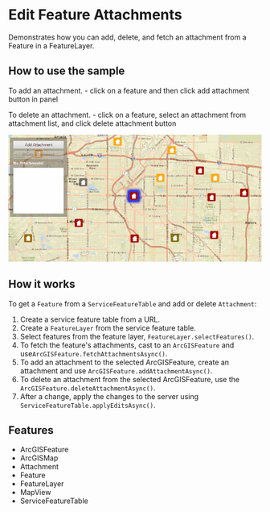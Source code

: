 <h1>Edit Feature Attachments</h1>

<p>Demonstrates how you can add, delete, and fetch an attachment from a Feature in a FeatureLayer. </p>

<h2>How to use the sample</h2>

<p>To add an attachment.
  - click on a feature and then click add attachment button in panel</p>

<p>To delete an attachment.
  - click on a feature, select an attachment from attachment list, and click delete attachment button</p>

<p><img src="EditFeatureAttachments.gif" alt="" title="" /></p>

<h2>How it works</h2>

<p>To get a <code>Feature</code> from a <code>ServiceFeatureTable</code> and add or delete <code>Attachment</code>:</p>

<ol>
  <li>Create a service feature table from a URL.</li>
  <li>Create a <code>FeatureLayer</code> from the service feature table.</li>
  <li>Select features from the feature layer, <code>FeatureLayer.selectFeatures()</code>.</li>
  <li>To fetch the feature's attachments, cast to an <code>ArcGISFeature</code> and use<code>ArcGISFeature.fetchAttachmentsAsync()</code>.</li>
  <li>To add an attachment to the selected ArcGISFeature, create an attachment and use <code>ArcGISFeature.addAttachmentAsync()</code>.</li>
  <li>To delete an attachment from the selected ArcGISFeature, use the <code>ArcGISFeature.deleteAttachmentAsync()</code>.</li>
  <li>After a change, apply the changes to the server using <code>ServiceFeatureTable.applyEditsAsync()</code>.</li>
</ol>

<h2>Features</h2>

<ul>
  <li>ArcGISFeature</li>
  <li>ArcGISMap</li>
  <li>Attachment</li>
  <li>Feature</li>
  <li>FeatureLayer</li>
  <li>MapView</li>
  <li>ServiceFeatureTable</li>
</ul>

